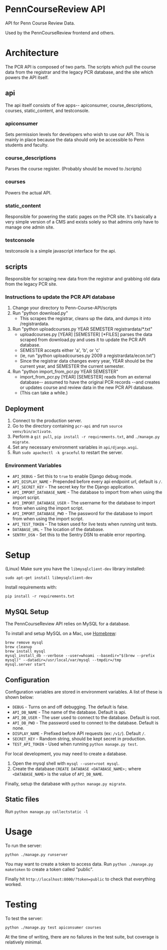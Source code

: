 # PennCourseReview API

API for Penn Course Review Data.

Used by the PennCourseReview frontend and others.

# Architecture

The PCR API is composed of two parts. The scripts which pull the course data
from the registrar and the legacy PCR database, and the site which powers the
API itself.

## api

The api itself consists of five apps-- apiconsumer, course_descriptions,
courses, static_content, and testconsole.

### apiconsumer

Sets permission levels for developers who wish to use our API. This is mainly in
place because the data should only be accessible to Penn students and faculty.

### course_descriptions

Parses the course register. (Probably should be moved to /scripts)

### courses

Powers the actual API.

### static_content

Responsible for powering the static pages on the PCR site. It's basically a very
simple version of a CMS and exists solely so that admins only have to manage one
admin site.

### testconsole

testconsole is a simple javascript interface for the api.

## scripts

Responsible for scraping new data from the registrar and grabbing old data from
the legacy PCR site.

### Instructions to update the PCR API database

1. Change your directory to Penn-Course-API/scripts
2. Run "python download.py"
    * This scrapes the registrar, cleans up the data, and dumps it into /registrardata.
3. Run "python uploadcourses.py YEAR SEMESTER registrardata/*.txt"
   * uploadcourses.py [YEAR] [SEMESTER] [*FILES] parses the data scraped from download.py and uses it to update the PCR API database.
   * SEMESTER accepts either 'a', 'b', or 'c'
   * (ie, run "python uploadcourses.py 2009 a registrardata/econ.txt")
   * Since the registrar data changes every year, YEAR should be the current year, and SEMESTER the current semester.
4. Run "python import_from_pcr.py YEAR SEMESTER"
   * import_from_pcr.py [YEAR] [SEMESTER] reads from an external database-- assumed to have the original PCR records --and creates or updates course and review data in the new PCR API database.
   * (This can take a while.)

## Deployment

1. Connect to the production server.
2. Go to the directory containing `pcr-api` and run `source venv/bin/activate`.
3. Perform a `git pull`, `pip install -r requirements.txt`, and `./manage.py migrate`.
4. Set any necessary environment variables in `api/django.wsgi`.
5. Run `sudo apachectl -k graceful` to restart the server.

### Environment Variables
* `API_DEBUG` - Set this to `true` to enable Django debug mode.
* `API_DISPLAY_NAME` - Prepended before every api endpoint url, default is `/`.
* `API_SECRET_KEY` - The secret key for the Django application.
* `API_IMPORT_DATABASE_NAME` - The database to import from when using the import script.
* `API_IMPORT_DATABASE_USER` - The username for the database to import from when using the import script.
* `API_IMPORT_DATABASE_PWD` - The password for the database to import from when using the import script.
* `API_TEST_TOKEN` - The token used for live tests when running unit tests.
* `DATABASE_URL` - The location of the database.
* `SENTRY_DSN` - Set this to the Sentry DSN to enable error reporting.

# Setup

(Linux) Make sure you have the `libmysqlclient-dev` library installed:

```
sudo apt-get install libmysqlclient-dev
```

Install requirements with:

```
pip install -r requirements.txt
```

## MySQL Setup

The PennCourseReview API relies on MySQL for a database.

To install and setup MySQL on a Mac, use [Homebrew][1]:

```
brew remove mysql
brew cleanup
brew install mysql
mysql_install_db --verbose --user=whoami --basedir="$(brew --prefix mysql)" --datadir=/usr/local/var/mysql --tmpdir=/tmp
mysql.server start
```

## Configuration

Configuration variables are stored in environment variables. A list of these is shown below:

- `DEBUG` - Turns on and off debugging. The default is false.
- `API_DB_NAME` - The name of the database. Default is api.
- `API_DB_USER` - The user used to connect to the database. Default is root.
- `API_DB_PWD` - The password used to connect to the database. Default is none.
- `DISPLAY_NAME` - Prefixed before API requests (ex: `/v1/`). Default `/`.
- `SECRET_KEY` - Random string, should be kept secret in production.
- `TEST_API_TOKEN` - Used when running `python manage.py test`.

For local development, you may need to create a database.

1. Open the mysql shell with `mysql --user=root mysql`.
2. Create the database `CREATE DATABASE <DATABASE_NAME>;` where `<DATABASE_NAME>` is the value of `API_DB_NAME`.

Finally, setup the database with `python manage.py migrate`.

## Static files

Run `python manage.py collectstatic -l`

# Usage

To run the server:

```
python ./manage.py runserver
```

You may want to create a token to access data. Run `python ./manage.py maketoken` to create a token called "public".

Finally hit `http://localhost:8000/?token=public` to check that everything worked.

[1]: http://brew.sh/

# Testing

To test the server:

```
python ./manage.py test apiconsumer courses
```

At the time of writing, there are no failures in the test suite, but coverage is
relatively minimal.
